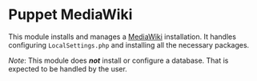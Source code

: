 # Puppet MediaWiki

This module installs and manages a [MediaWiki](1) installation. It handles
configuring `LocalSettings.php` and installing all the necessary packages.

*Note*: This module does ***not*** install or configure a database. That is
expected to be handled by the user.


[1]: https://www.mediawiki.org/wiki/MediaWiki
